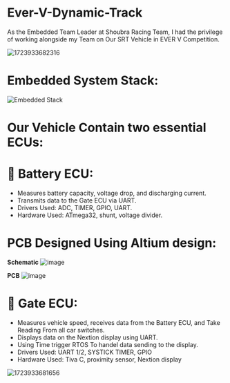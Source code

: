 # Ever-V-Dynamic-Track
As the Embedded Team Leader at Shoubra Racing Team, I had the privilege of working alongside my Team on Our SRT Vehicle in EVER V Competition. 

![1723933682316](https://github.com/user-attachments/assets/22d36326-e240-43b5-a55c-9fa3b617e009)

# Embedded System Stack:
![Embedded Stack](https://github.com/user-attachments/assets/c4bca202-f7de-4d7b-8e59-2f2b9b5a7722)

# Our Vehicle Contain two essential ECUs: 
# 🔋 Battery ECU: 
- Measures battery capacity, voltage drop, and discharging current.
- Transmits data to the Gate ECU via UART.
- Drivers Used: ADC, TIMER, GPIO, UART.
- Hardware Used: ATmega32, shunt, voltage divider.

# PCB Designed Using Altium design:
**Schematic**
![image](https://github.com/user-attachments/assets/1e729f6c-5594-4678-b3a0-460495e25dab)

**PCB**
![image](https://github.com/user-attachments/assets/5107a0f8-a0b7-42de-88c2-b2ca25308ea4)


# 🚦 Gate ECU:
- Measures vehicle speed, receives data from the Battery ECU, and Take Reading From all car switches.
- Displays data on the Nextion display using UART.
- Using Time trigger RTOS To handel data sending to the display.
- Drivers Used: UART 1/2, SYSTICK TIMER, GPIO
- Hardware Used: Tiva C, proximity sensor, Nextion display

![1723933681656](https://github.com/user-attachments/assets/8206a351-e89c-4ec1-95af-8d8d540353e2)


